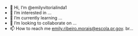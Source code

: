 - 👋 Hi, I’m @emilyvitorialinda1
- 👀 I’m interested in ...
- 🌱 I’m currently learning ...
- 💞️ I’m looking to collaborate on ...
- 📫 How to reach me emily.ribeiro.morais@escola.pr.gov. br...

<!---
emilyvitorialinda1/emilyvitorialinda1 is a ✨ special ✨ repository because its `README.md` (this file) appears on your GitHub profile.
You can click the Preview link to take a look at your changes.
--->
